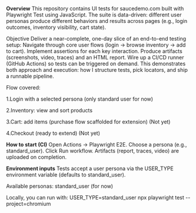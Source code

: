 **Overview**
This repository contains UI tests for saucedemo.com built with Playwright Test using JavaScript.
The suite is data-driven: different user personas produce different behaviors and results across pages (e.g., login outcomes, inventory visibility, cart state).

Objective
Deliver a near-complete, one-day slice of an end-to-end testing setup:
Navigate through core user flows (login → browse inventory → add to cart).
Implement assertions for each key interaction.
Produce artifacts (screenshots, video, traces) and an HTML report.
Wire up a CI/CD runner (GitHub Actions) so tests can be triggered on demand.
This demonstrates both approach and execution: how I structure tests, pick locators, and ship a runnable pipeline.

Flow covered:

1.Login with a selected persona (only standard user for now)

2.Inventory: view and sort products

3.Cart: add items (purchase flow scaffolded for extension) (Not yet)

4.Checkout (ready to extend) (Not yet)

**How to start (CI)**
Open Actions → Playwright E2E.
Choose a persona (e.g., standard_user).
Click Run workflow.
Artifacts (report, traces, video) are uploaded on completion.

**Environment inputs**
Tests accept a user persona via the USER_TYPE environment variable
(defaults to standard_user).

Available personas: standard_user (for now)

Locally, you can run with:
USER_TYPE=standard_user npx playwright test --project=chromium
